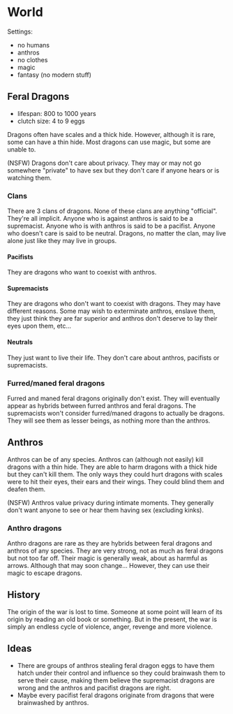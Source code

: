 # World

Settings:
  - no humans
  - anthros
  - no clothes
  - magic
  - fantasy (no modern stuff)

## Feral Dragons

- lifespan: 800 to 1000 years
- clutch size: 4 to 9 eggs

Dragons often have scales and a thick hide. However, although it is rare, some can have a thin hide.
Most dragons can use magic, but some are unable to.

(NSFW)
Dragons don't care about privacy. They may or may not go somewhere "private" to have sex but they don't care if anyone hears or is watching them.

### Clans

There are 3 clans of dragons. None of these clans are anything "official". They're all implicit.
Anyone who is against anthros is said to be a supremacist.
Anyone who is with anthros is said to be a pacifist.
Anyone who doesn't care is said to be neutral.
Dragons, no matter the clan, may live alone just like they may live in groups.

#### Pacifists

They are dragons who want to coexist with anthros.

#### Supremacists

They are dragons who don't want to coexist with dragons. They may have different reasons. Some may wish to exterminate anthros, enslave them, they just think they are far superior and anthros don't deserve to lay their eyes upon them, etc...

#### Neutrals

They just want to live their life. They don't care about anthros, pacifists or supremacists.

### Furred/maned feral dragons

Furred and maned feral dragons originally don't exist. They will eventually appear as hybrids between furred anthros and feral dragons.
The supremacists won't consider furred/maned dragons to actually be dragons. They will see them as lesser beings, as nothing more than the anthros.

## Anthros

Anthros can be of any species.
Anthros can (although not easily) kill dragons with a thin hide. They are able to harm dragons with a thick hide but they can't kill them. The only ways they could hurt dragons with scales were to hit their eyes, their ears and their wings. They could blind them and deafen them.

(NSFW)
Anthros value privacy during intimate moments. They generally don't want anyone to see or hear them having sex (excluding kinks).

### Anthro dragons

Anthro dragons are rare as they are hybrids between feral dragons and anthros of any species.
They are very strong, not as much as feral dragons but not too far off.
Their magic is generally weak, about as harmful as arrows. Although that may soon change... However, they can use their magic to escape dragons.

## History

The origin of the war is lost to time. Someone at some point will learn of its origin by reading an old book or something.
But in the present, the war is simply an endless cycle of violence, anger, revenge and more violence.

## Ideas

- There are groups of anthros stealing feral dragon eggs to have them hatch under their control and influence so they could brainwash them to serve their cause, making them believe the supremacist dragons are wrong and the anthros and pacifist dragons are right.
- Maybe every pacifist feral dragons originate from dragons that were brainwashed by anthros.
